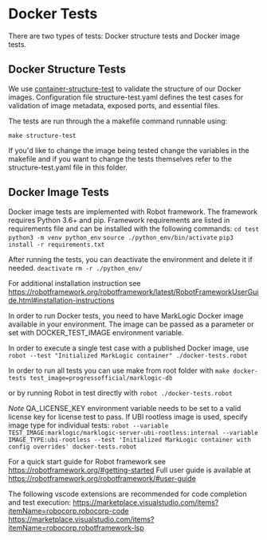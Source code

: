 # Docker Tests

There are two types of tests: Docker structure tests and Docker image tests.

## Docker Structure Tests
We use [container-structure-test](https://github.com/GoogleContainerTools/container-structure-test) to validate the structure of our Docker images. Configuration file structure-test.yaml defines the test cases for validation of image metadata, exposed ports, and essential files.

The tests are run through the a makefile command runnable using:

`make structure-test`

If you'd like to change the image being tested change the variables in the makefile and if you want to change the tests themselves refer to the structure-test.yaml file in this folder.

## Docker Image Tests
Docker image tests are implemented with Robot framework. The framework requires Python 3.6+ and pip. Framework requirements are listed in requirements file and can be installed with the following commands:
`cd test`
`python3 -m venv python_env`
`source ./python_env/bin/activate`
`pip3 install -r requirements.txt`

After running the tests, you can deactivate the environment and delete it if needed.
`deactivate`
`rm -r ./python_env/`

For additional installation instruction see https://robotframework.org/robotframework/latest/RobotFrameworkUserGuide.html#installation-instructions

In order to run Docker tests, you need to have MarkLogic Docker image available in your environment. The image can be passed as a parameter or set with DOCKER_TEST_IMAGE environment variable.

In order to execute a single test case with a published Docker image, use
`robot --test "Initialized MarkLogic container" ./docker-tests.robot`

In order to run all tests you can use make from root folder with
`make docker-tests test_image=progressofficial/marklogic-db`

or by running Robot in test directly with 
`robot ./docker-tests.robot`

*Note*
QA_LICENSE_KEY environment variable needs to be set to a valid license key for license test to pass.
If UBI rootless image is used, specify image type for individual tests:
`robot --variable TEST_IMAGE:marklogic/marklogic-server-ubi-rootless:internal --variable IMAGE_TYPE:ubi-rootless --test 'Initialized MarkLogic container with config overrides' docker-tests.robot`

For a quick start guide for Robot framework see https://robotframework.org/#getting-started
Full user guide is available at https://robotframework.org/robotframework/#user-guide

The following vscode extensions are recommended for code completion and test execution:
  https://marketplace.visualstudio.com/items?itemName=robocorp.robocorp-code
  https://marketplace.visualstudio.com/items?itemName=robocorp.robotframework-lsp

